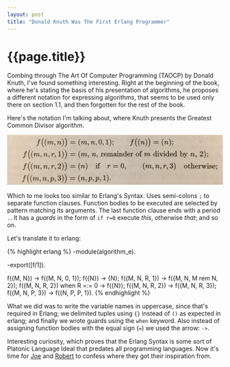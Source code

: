 ```yaml
---
layout: post
title: "Donald Knuth Was The First Erlang Programmer"
---
```

<meta name="twitter:card" content="DEK_Erlang_Programmer">
<meta name="twitter:site" content="@old_sound">
<meta name="twitter:creator" content="@old_sound">
<meta name="twitter:title" content="Donald Knuth Was The First Erlang Programmer">
<meta name="twitter:description" content="In this blogpost we'll see how Erlang's Syntax already appeared on TAOCP years before the language was even created.">
<meta name="twitter:image" content="http://videlalvaro.github.io/images/algorithm_e.jpg">

# {{page.title}} #

Combing through The Art Of Computer Programming (TAOCP) by Donald
Knuth, I've found something interesting. Right at the beginning of the
book, where he's stating the basis of his presentation of algorithms,
he proposes a different notation for expressing algorithms, that seems
to be used only there on section 1.1, and then forgotten for the rest
of the book.

Here's the notation I'm talking about, where Knuth presents the
Greatest Common Divisor algorithm.

![Algorithm E](/images/algorithm_e.jpg)

Which to me looks too similar to Erlang's Syntax. Uses semi-colons `;`
to separate function clauses. Function bodies to be executed are
selected by pattern matching its arguments. The last function clause
ends with a period `.`. It has a _guards_ in the form of `if r=0`
execute _this_, otherwise _that_; and so on.

Let's translate it to erlang:

{% highlight erlang %}
-module(algorithm_e).

-export([f/1]).

f({M, N}) -> f({M, N, 0, 1});
f({N}) -> {N};
f({M, N, R, 1}) -> f({M, N, M rem N, 2});
f({M, N, R, 2}) when R =:= 0 -> f({N});
f({M, N, R, 2}) -> f({M, N, R, 3});
f({M, N, P, 3}) -> f({N, P, P, 1}).
{% endhighlight %}

What we did was to write the variable names in uppercase, since that's
required in Erlang; we delimited tuples using `{}` instead of `()` as
expected in erlang; and finally we wrote guards using the `when`
keyword. Also instead of assigning function bodies with the equal sign
(`=`) we used the arrow: `->`.

Interesting curiosity, which proves that the Erlang Syntax is some
sort of Platonic Language Ideal that predates all programming
languages. Now it's time for [Joe](https://twitter.com/joeerl)
and [Robert](https://twitter.com/rvirding) to confess where they got
their inspiration from.
